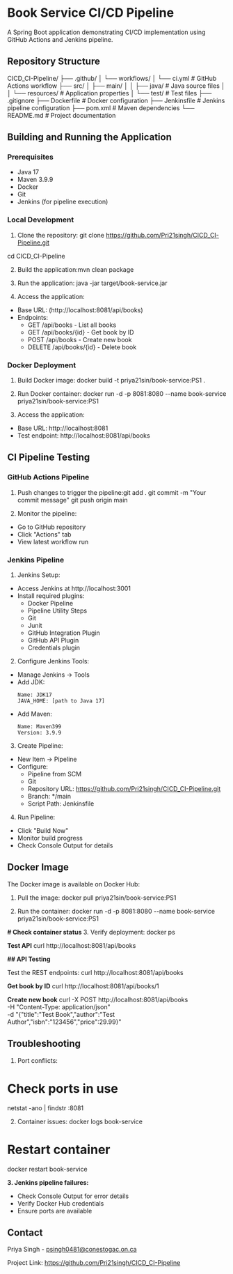 # Book Service CI/CD Pipeline

A Spring Boot application demonstrating CI/CD implementation using GitHub Actions and Jenkins pipeline.

## Repository Structure

CICD_CI-Pipeline/
├── .github/
│ └── workflows/
│ └── ci.yml # GitHub Actions workflow
├── src/
│ ├── main/
│ │ ├── java/ # Java source files
│ │ └── resources/ # Application properties
│ └── test/ # Test files
├── .gitignore
├── Dockerfile # Docker configuration
├── Jenkinsfile # Jenkins pipeline configuration
├── pom.xml # Maven dependencies
└── README.md # Project documentation

## Building and Running the Application

### Prerequisites
- Java 17
- Maven 3.9.9
- Docker
- Git
- Jenkins (for pipeline execution)

### Local Development

1. Clone the repository:
git clone https://github.com/Pri21singh/CICD_CI-Pipeline.git

cd CICD_CI-Pipeline

2. Build the application:mvn clean package

3. Run the application: 
java -jar target/book-service.jar

4. Access the application:
- Base URL: (http://localhost:8081/api/books)
- Endpoints:
  - GET /api/books - List all books
  - GET /api/books/{id} - Get book by ID
  - POST /api/books - Create new book
  - DELETE /api/books/{id} - Delete book

### Docker Deployment

1. Build Docker image: 
docker build -t priya21sin/book-service:PS1 .

2. Run Docker container:
docker run -d -p 8081:8080 --name book-service priya21sin/book-service:PS1

3. Access the application:
- Base URL: http://localhost:8081
- Test endpoint: http://localhost:8081/api/books

## CI Pipeline Testing

### GitHub Actions Pipeline

1. Push changes to trigger the pipeline:git add .
git commit -m "Your commit message"
git push origin main


2. Monitor the pipeline:
- Go to GitHub repository
- Click "Actions" tab
- View latest workflow run

### Jenkins Pipeline

1. Jenkins Setup:
- Access Jenkins at http://localhost:3001
- Install required plugins:
  - Docker Pipeline
  - Pipeline Utility Steps
  - Git
  - Junit
  - GitHub Integration Plugin
  - GitHub API Plugin
  - Credentials plugin

2. Configure Jenkins Tools:
- Manage Jenkins → Tools
- Add JDK:
  ```
  Name: JDK17
  JAVA_HOME: [path to Java 17]
  ```
- Add Maven:
  ```
  Name: Maven399
  Version: 3.9.9
  ```

3. Create Pipeline:
- New Item → Pipeline
- Configure:
  - Pipeline from SCM
  - Git
  - Repository URL: https://github.com/Pri21singh/CICD_CI-Pipeline.git
  - Branch: */main
  - Script Path: Jenkinsfile

4. Run Pipeline:
- Click "Build Now"
- Monitor build progress
- Check Console Output for details

## Docker Image

The Docker image is available on Docker Hub:

1. Pull the image:
docker pull priya21sin/book-service:PS1

2. Run the container:
docker run -d -p 8081:8080 --name book-service priya21sin/book-service:PS1

**# Check container status**
3. Verify deployment: docker ps

**Test API**
curl http://localhost:8081/api/books


**## API Testing**

Test the REST endpoints: curl http://localhost:8081/api/books

**Get book by ID**
curl http://localhost:8081/api/books/1

**Create new book**
curl -X POST http://localhost:8081/api/books \
-H "Content-Type: application/json" \
-d "{\"title\":\"Test Book\",\"author\":\"Test Author\",\"isbn\":\"123456\",\"price\":29.99}"


## Troubleshooting

1. Port conflicts:

# Check ports in use
netstat -ano | findstr :8081


2. Container issues:
docker logs book-service


# Restart container
docker restart book-service


**3. Jenkins pipeline failures:**
- Check Console Output for error details
- Verify Docker Hub credentials
- Ensure ports are available

## Contact

Priya Singh - psingh0481@conestogac.on.ca

Project Link: https://github.com/Pri21singh/CICD_CI-Pipeline
